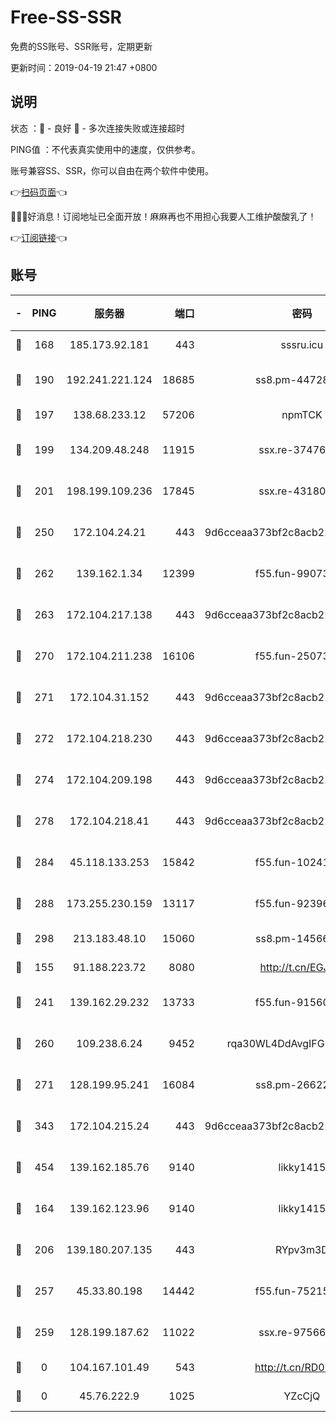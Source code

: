# Free-SS-SSR

免费的SS账号、SSR账号，定期更新

更新时间：2019-04-19 21:47 +0800

## 说明

状态     ：🙂 - 良好 🙁 - 多次连接失败或连接超时

PING值   ：不代表真实使用中的速度，仅供参考。

账号兼容SS、SSR，你可以自由在两个软件中使用。

👉[扫码页面](https://liesauer.github.io/Free-SS-SSR/)👈

🎉🎉🎉好消息！订阅地址已全面开放！麻麻再也不用担心我要人工维护酸酸乳了！

👉[订阅链接](https://www.liesauer.net/yogurt/subscribe?ACCESS_TOKEN=DAYxR3mMaZAsaqUb)👈

## 账号

|-|PING|服务器|端口|密码|加密方式|区域|
|:----:|:----:|:-----:|-----:|:----:|:----:|:----:|
|🙂|168|185.173.92.181|443|sssru.icu|rc4-md5|RU|
|🙂|190|192.241.221.124|18685|ss8.pm-44728015|aes-256-cfb|US|
|🙂|197|138.68.233.12|57206|npmTCK|rc4-md5|US|
|🙂|199|134.209.48.248|11915|ssx.re-37476733|aes-256-cfb|US|
|🙂|201|198.199.109.236|17845|ssx.re-43180441|aes-256-cfb|US|
|🙂|250|172.104.24.21|443|9d6cceaa373bf2c8acb22e60b6a58be6|aes-256-cfb|US|
|🙂|262|139.162.1.34|12399|f55.fun-99073072|aes-256-cfb|SG|
|🙂|263|172.104.217.138|443|9d6cceaa373bf2c8acb22e60b6a58be6|aes-256-cfb|US|
|🙂|270|172.104.211.238|16106|f55.fun-25073452|aes-256-cfb|US|
|🙂|271|172.104.31.152|443|9d6cceaa373bf2c8acb22e60b6a58be6|aes-256-cfb|US|
|🙂|272|172.104.218.230|443|9d6cceaa373bf2c8acb22e60b6a58be6|aes-256-cfb|US|
|🙂|274|172.104.209.198|443|9d6cceaa373bf2c8acb22e60b6a58be6|aes-256-cfb|US|
|🙂|278|172.104.218.41|443|9d6cceaa373bf2c8acb22e60b6a58be6|aes-256-cfb|US|
|🙂|284|45.118.133.253|15842|f55.fun-10241110|aes-256-cfb|SG|
|🙂|288|173.255.230.159|13117|f55.fun-92396656|aes-256-cfb|US|
|🙂|298|213.183.48.10|15060|ss8.pm-14566279|rc4-md5|RU|
|🙂|155|91.188.223.72|8080|http://t.cn/EGJIyrl|rc4-md5|RU|
|🙂|241|139.162.29.232|13733|f55.fun-91560266|aes-256-cfb|SG|
|🙂|260|109.238.6.24|9452|rqa30WL4DdAvgIFG6Fs3znzTa|aes-256-cfb|FR|
|🙂|271|128.199.95.241|16084|ss8.pm-26622330|aes-256-cfb|SG|
|🙂|343|172.104.215.24|443|9d6cceaa373bf2c8acb22e60b6a58be6|aes-256-cfb|US|
|🙂|454|139.162.185.76|9140|likky1415|aes-256-cfb|DE|
|🙁|164|139.162.123.96|9140|likky1415|aes-256-cfb|JP|
|🙁|206|139.180.207.135|443|RYpv3m3D|aes-256-cfb|JP|
|🙁|257|45.33.80.198|14442|f55.fun-75215142|aes-256-cfb|US|
|🙁|259|128.199.187.62|11022|ssx.re-97566923|aes-256-cfb|SG|
|🙁|0|104.167.101.49|543|http://t.cn/RD0D7sx|rc4-md5|CA|
|🙁|0|45.76.222.9|1025|YZcCjQ|rc4-md5|JP|
